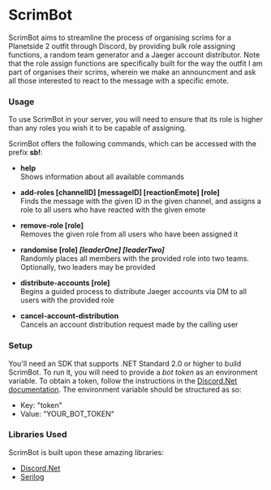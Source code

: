 # ScrimBot

ScrimBot aims to streamline the process of organising scrims for a Planetside 2 outfit through Discord, by providing bulk role assigning functions, a random team generator and a Jaeger account distributor. Note that the role assign functions are specifically built for the way the outfit I am part of organises their scrims, wherein we make an announcment and ask all those interested to react to the message with a specific emote.

### Usage

To use ScrimBot in your server, you will need to ensure that its role is higher than any roles you wish it to be capable of assigning.

ScrimBot offers the following commands, which can be accessed with the prefix **sb!**:

- **help**  
Shows information about all available commands
- **add-roles [channelID] [messageID] [reactionEmote] [role]**  
Finds the message with the given ID in the given channel, and assigns a role to all users who have reacted with the given emote

- **remove-role [role]**  
Removes the given role from all users who have been assigned it

- **randomise [role] *[leaderOne] [leaderTwo]***  
Randomly places all members with the provided role into two teams. Optionally, two leaders may be provided

- **distribute-accounts [role]**  
Begins a guided process to distribute Jaeger accounts via DM to all users with the provided role

- **cancel-account-distribution**  
Cancels an account distribution request made by the calling user

### Setup

You'll need an SDK that supports .NET Standard 2.0 or higher to build ScrimBot. To run it, you will need to provide a *bot token* as an environment variable. To obtain a token, follow the instructions in the [Discord.Net documentation](https://discord.foxbot.me/stable/guides/getting_started/first-bot.html#creating-a-discord-bot). The environment variable should be structured as so:

- Key: "token"
- Value: "YOUR_BOT_TOKEN"

### Libraries Used

ScrimBot is built upon these amazing libraries:

- [Discord.Net](https://github.com/discord-net/Discord.Net)
- [Serilog](https://serilog.net/)
